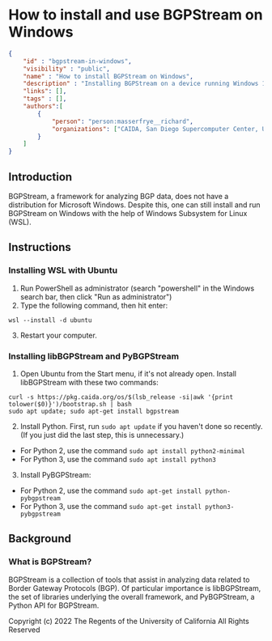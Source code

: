 # How to install and use BGPStream on Windows

~~~json
{
    "id" : "bgpstream-in-windows",
    "visibility" : "public",
    "name" : "How to install BGPStream on Windows",
    "description" : "Installing BGPStream on a device running Windows 10 or 11.",
    "links": [],
    "tags" : [],
    "authors":[
        {
            "person": "person:masserfrye__richard",
            "organizations": ["CAIDA, San Diego Supercomputer Center, University of California San Diego"]
        }
    ]   
}
~~~

## Introduction

BGPStream, a framework for analyzing BGP data, does not have a distribution for Microsoft Windows. Despite this, one can still install and run BGPStream
on Windows with the help of Windows Subsystem for Linux (WSL).

## Instructions

### Installing WSL with Ubuntu

1. Run PowerShell as administrator (search "powershell" in the Windows search bar, then click "Run as administrator")
2. Type the following command, then hit enter:

~~~
wsl --install -d ubuntu
~~~

3. Restart your computer.

### Installing libBGPStream and PyBGPStream

1. Open Ubuntu from the Start menu, if it's not already open. Install libBGPStream with these two commands:

~~~
curl -s https://pkg.caida.org/os/$(lsb_release -si|awk '{print tolower($0)}')/bootstrap.sh | bash
sudo apt update; sudo apt-get install bgpstream
~~~

2. Install Python. First, run `sudo apt update` if you haven't done so recently. (If you just did the last step, this is unnecessary.)

- For Python 2, use the command `sudo apt install python2-minimal`
- For Python 3, use the command `sudo apt install python3`

3. Install PyBGPStream:

- For Python 2, use the command `sudo apt-get install python-pybgpstream`
- For Python 3, use the command `sudo apt-get install python3-pybgpstream`


## Background

### What is BGPStream?

BGPStream is a collection of tools that assist in analyzing data related to Border Gateway Protocols (BGP). Of particular importance is libBGPStream, the set of libraries underlying the overall framework, and PyBGPStream, a Python API for BGPStream.


Copyright (c) 2022 The Regents of the University of California
All Rights Reserved